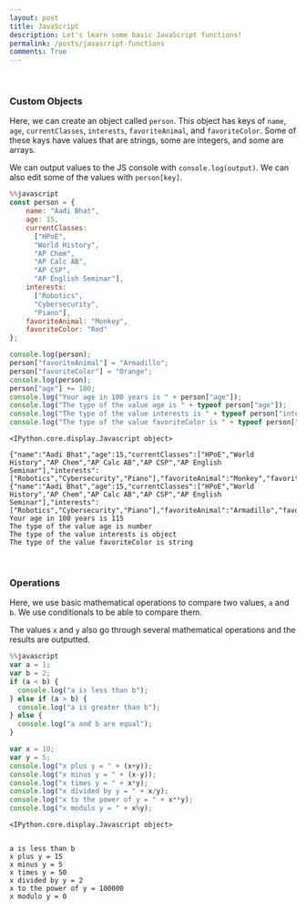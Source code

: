 ```yaml
---
layout: post
title: JavaScript
description: Let's learn some basic JavaScript functions!
permalink: /posts/javascript-functions
comments: True
---
```


<br>

### Custom Objects

Here, we can create an object called `person`. This object has keys of `name`, `age`, `currentClasses`, `interests`, `favoriteAnimal`, and `favoriteColor`. Some of these kays have values that are strings, some are integers, and some are arrays.

We can output values to the JS console with `console.log(output)`. We can also edit some of the values with `person[key]`.


```javascript
%%javascript
const person = {
    name: "Aadi Bhat",
    age: 15,
    currentClasses:
      ["HPoE",
      "World History",
      "AP Chem",
      "AP Calc AB",
      "AP CSP",
      "AP English Seminar"],
    interests:
      ["Robotics",
      "Cybersecurity",
      "Piano"],
    favoriteAnimal: "Monkey",
    favoriteColor: "Red"
};

console.log(person);
person["favoriteAnimal"] = "Armadillo";
person["favoriteColor"] = "Orange";
console.log(person);
person["age"] += 100;
console.log("Your age in 100 years is " + person["age"]);
console.log("The type of the value age is " + typeof person["age"]);
console.log("The type of the value interests is " + typeof person["interests"]);
console.log("The type of the value favoriteColor is " + typeof person["favoriteColor"]);
```


    <IPython.core.display.Javascript object>



```
{"name":"Aadi Bhat","age":15,"currentClasses":["HPoE","World History","AP Chem","AP Calc AB","AP CSP","AP English Seminar"],"interests":["Robotics","Cybersecurity","Piano"],"favoriteAnimal":"Monkey","favoriteColor":"Red"}
{"name":"Aadi Bhat","age":15,"currentClasses":["HPoE","World History","AP Chem","AP Calc AB","AP CSP","AP English Seminar"],"interests":["Robotics","Cybersecurity","Piano"],"favoriteAnimal":"Armadillo","favoriteColor":"Orange"}
Your age in 100 years is 115
The type of the value age is number
The type of the value interests is object
The type of the value favoriteColor is string
```

<br>

### Operations

Here, we use basic mathematical operations to compare two values, `a` and `b`. We use conditionals to be able to compare them.

The values `x` and `y` also go through several mathematical operations and the results are outputted.


```javascript
%%javascript
var a = 1;
var b = 2;
if (a < b) {
  console.log("a is less than b");
} else if (a > b) {
  console.log("a is greater than b");
} else {
  console.log("a and b are equal");
}

var x = 10;
var y = 5;
console.log("x plus y = " + (x+y));
console.log("x minus y = " + (x-y));
console.log("x times y = " + x*y);
console.log("x divided by y = " + x/y);
console.log("x to the power of y = " + x**y);
console.log("x modulo y = " + x%y);

```


    <IPython.core.display.Javascript object>


```

a is less than b
x plus y = 15
x minus y = 5
x times y = 50
x divided by y = 2
x to the power of y = 100000
x modulo y = 0
```
